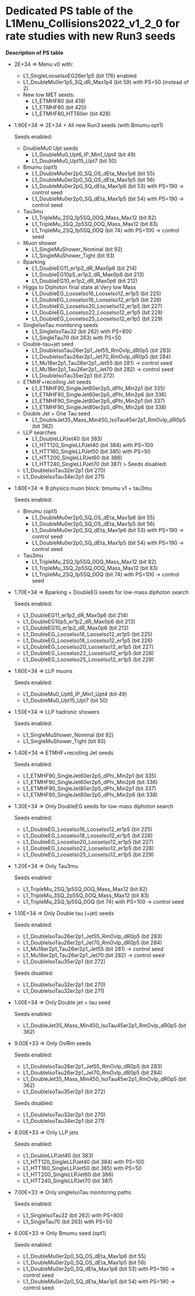 # Dedicated PS table of the L1Menu_Collisions2022_v1_2_0 for rate studies with new Run3 seeds

**Description of PS table**

* 2E+34 => Menu v0 with: 
     - L1_SingleLooseIsoEG26er1p5 (bit 176) enabled
     - L1_DoubleMu0er1p5_SQ_dR_Max1p4 (bit 59) with PS=50 (instead of 2)
     - New low MET seeds:
       - L1_ETMHF80 (bit 419)
       - L1_ETMHF90 (bit 420)
       - L1_ETMHF80_HTT60er (bit 428) 
     
* 1.90E+34 => 2E+34 + All new Run3 seeds (with Bmumu opt1)
    > 
    Seeds enabled:
     - DoubleMu0 Upt seeds
        - L1_DoubleMu0_Upt6_IP_Min1_Upt4 (bit 49)
        - L1_DoubleMu0_Upt15_Upt7 (bit 50)
     - Bmumu (opt1)
        - L1_DoubleMu0er2p0_SQ_OS_dEta_Max1p6 (bit 55)
        - L1_DoubleMu0er2p0_SQ_OS_dEta_Max1p5 (bit 56)
        - L1_DoubleMu0er2p0_SQ_dEta_Max1p6 (bit 53) with PS=190 -> control seed
        - L1_DoubleMu0er2p0_SQ_dEta_Max1p5 (bit 54) with PS=190 -> control seed
     - Tau3mu
        - L1_TripleMu_2SQ_1p5SQ_0OQ_Mass_Max12 (bit 82) 
        - L1_TripleMu_3SQ_2p5SQ_0OQ_Mass_Max12 (bit 83)
        - L1_TripleMu_2SQ_1p5SQ_0OQ (bit 74) with PS=100 -> control seed
     - Muon shower
        - L1_SingleMuShower_Nominal (bit 92)
        - L1_SingleMuShower_Tight (bit 93)
     - Bparking 
        - L1_DoubleEG11_er1p2_dR_Max0p6 (bit 214)
        - L1_DoubleEG10p5_er1p2_dR_Max0p6 (bit 213)
        - L1_DoubleEG10_er1p2_dR_Max0p6 (bit 212)
     - Higgs to Diphoton final state at Very low Mass
        - L1_DoubleEG_LooseIso16_LooseIso12_er1p5 (bit 225)
        - L1_DoubleEG_LooseIso18_LooseIso12_er1p5 (bit 226)
        - L1_DoubleEG_LooseIso20_LooseIso12_er1p5 (bit 227)
        - L1_DoubleEG_LooseIso22_LooseIso12_er1p5 (bit 228)
        - L1_DoubleEG_LooseIso25_LooseIso12_er1p5 (bit 229)
     - SingleIsoTau monitoring seeds
        - L1_SingleIsoTau32 (bit 262) with PS=800
        - L1_SingleTau70 (bit 263) with PS=50
     - Double-tau+jet seed
        - L1_DoubleIsoTau26er2p1_Jet55_RmOvlp_dR0p5 (bit 283)
        - L1_DoubleIsoTau26er2p1_Jet70_RmOvlp_dR0p5 (bit 284)
        - L1_Mu18er2p1_Tau26er2p1_Jet55 (bit 281) -> control seed
        - L1_Mu18er2p1_Tau26er2p1_Jet70 (bit 282) -> control seed
        - L1_DoubleIsoTau35er2p1 (bit 272) 
     - ETMHF+recoiling Jet seeds
        - L1_ETMHF90_SingleJet60er2p5_dPhi_Min2p1 (bit 335)
        - L1_ETMHF90_SingleJet60er2p5_dPhi_Min2p6 (bit 336)
        - L1_ETMHF90_SingleJet80er2p5_dPhi_Min2p1 (bit 337)
        - L1_ETMHF90_SingleJet80er2p5_dPhi_Min2p6 (bit 338)
     - Double Jet + One Tau seed
        - L1_DoubleJet35_Mass_Min450_IsoTau45er2p1_RmOvlp_dR0p5 (bit 362)
     - LLP searches
        - L1_DoubleLLPJet40 (bit 383)
        - L1_HTT120_SingleLLPJet40 (bit 384) with PS=100
        - L1_HTT160_SingleLLPJet50 (bit 385) with PS=50
        - L1_HTT200_SingleLLPJet60 (bit 386)
        - L1_HTT240_SingleLLPJet70 (bit 387)
      >
      Seeds disabled:
    - L1_DoubleIsoTau32er2p1 (bit 270)
    - L1_DoubleIsoTau34er2p1 (bit 271)
     
     
* 1.80E+34 => B physics muon block: bmumu v1 + tau3mu 
    >
    Seeds enabled:
    - Bmumu (opt1)
        - L1_DoubleMu0er2p0_SQ_OS_dEta_Max1p6 (bit 55)
        - L1_DoubleMu0er2p0_SQ_OS_dEta_Max1p5 (bit 56)
        - L1_DoubleMu0er2p0_SQ_dEta_Max1p6 (bit 53) with PS=190 -> control seed
        - L1_DoubleMu0er2p0_SQ_dEta_Max1p5 (bit 54) with PS=190 -> control seed
    - Tau3mu
        - L1_TripleMu_2SQ_1p5SQ_0OQ_Mass_Max12 (bit 82) 
        - L1_TripleMu_3SQ_2p5SQ_0OQ_Mass_Max12 (bit 83)
        - L1_TripleMu_2SQ_1p5SQ_0OQ (bit 74) with PS=100 -> control seed
     
* 1.70E+34 => Bparking + DoubleEG seeds for low-mass diphoton search
    >
    Seeds enabled:
     - L1_DoubleEG11_er1p2_dR_Max0p6 (bit 214)
     - L1_DoubleEG10p5_er1p2_dR_Max0p6 (bit 213)
     - L1_DoubleEG10_er1p2_dR_Max0p6 (bit 212)
     - L1_DoubleEG_LooseIso16_LooseIso12_er1p5 (bit 225)
     - L1_DoubleEG_LooseIso18_LooseIso12_er1p5 (bit 226)
     - L1_DoubleEG_LooseIso20_LooseIso12_er1p5 (bit 227)
     - L1_DoubleEG_LooseIso22_LooseIso12_er1p5 (bit 228)
     - L1_DoubleEG_LooseIso25_LooseIso12_er1p5 (bit 229)
    
* 1.60E+34 => LLP muons
    >
    Seeds enabled:
     - L1_DoubleMu0_Upt6_IP_Min1_Upt4 (bit 49)
     - L1_DoubleMu0_Upt15_Upt7 (bit 50)
    
* 1.50E+34 => LLP hadronic showers
    >
    Seeds enabled:
     - L1_SingleMuShower_Nominal (bit 92)
     - L1_SingleMuShower_Tight (bit 93)
    
* 1.40E+34 => ETMHF+recoiling Jet seeds
    >
    Seeds enabled:
     - L1_ETMHF90_SingleJet60er2p5_dPhi_Min2p1 (bit 335)
     - L1_ETMHF90_SingleJet60er2p5_dPhi_Min2p6 (bit 336)
     - L1_ETMHF90_SingleJet80er2p5_dPhi_Min2p1 (bit 337)
     - L1_ETMHF90_SingleJet80er2p5_dPhi_Min2p6 (bit 338)

* 1.30E+34 => Only DoubleEG seeds for low-mass diphoton search
    >
    Seeds enabled:
     - L1_DoubleEG_LooseIso16_LooseIso12_er1p5 (bit 225)
     - L1_DoubleEG_LooseIso18_LooseIso12_er1p5 (bit 226)
     - L1_DoubleEG_LooseIso20_LooseIso12_er1p5 (bit 227)
     - L1_DoubleEG_LooseIso22_LooseIso12_er1p5 (bit 228)
     - L1_DoubleEG_LooseIso25_LooseIso12_er1p5 (bit 229)

* 1.20E+34 => Only Tau3mu
    >
    Seeds enabled:
     - L1_TripleMu_2SQ_1p5SQ_0OQ_Mass_Max12 (bit 82) 
     - L1_TripleMu_3SQ_2p5SQ_0OQ_Mass_Max12 (bit 83)
     - L1_TripleMu_2SQ_1p5SQ_0OQ (bit 74) with PS=100 -> control seed
    
* 1.10E+34 => Only Double tau (+jet) seeds
    >
    Seeds enabled:
     - L1_DoubleIsoTau26er2p1_Jet55_RmOvlp_dR0p5 (bit 283)
     - L1_DoubleIsoTau26er2p1_Jet70_RmOvlp_dR0p5 (bit 284)
     - L1_Mu18er2p1_Tau26er2p1_Jet55 (bit 281) -> control seed
     - L1_Mu18er2p1_Tau26er2p1_Jet70 (bit 282) -> control seed
     - L1_DoubleIsoTau35er2p1 (bit 272) 
    >
    Seeds disabled:
    - L1_DoubleIsoTau32er2p1 (bit 270)
    - L1_DoubleIsoTau32er2p1 (bit 271)
    
* 1.00E+34 => Only Double jet + tau seed
    >
    Seeds enabled:
     - L1_DoubleJet35_Mass_Min450_IsoTau45er2p1_RmOvlp_dR0p5 (bit 362)

* 9.00E+33 => Only OvlRm seeds
    >
    Seeds enabled:
     - L1_DoubleIsoTau26er2p1_Jet55_RmOvlp_dR0p5 (bit 283)
     - L1_DoubleIsoTau26er2p1_Jet70_RmOvlp_dR0p5 (bit 284)
     - L1_DoubleJet35_Mass_Min450_IsoTau45er2p1_RmOvlp_dR0p5 (bit 362)
     - L1_DoubleIsoTau35er2p1 (bit 272)
    
    > 
    Seeds disabled:
    - L1_DoubleIsoTau32er2p1 (bit 270)
    - L1_DoubleIsoTau34er2p1 (bit 271)

* 8.00E+33 => Only LLP jets
    >
    Seeds enabled:
     - L1_DoubleLLPJet40 (bit 383)
     - L1_HTT120_SingleLLPJet40 (bit 384) with PS=100
     - L1_HTT160_SingleLLPJet50 (bit 385) with PS=50
     - L1_HTT200_SingleLLPJet60 (bit 386)
     - L1_HTT240_SingleLLPJet70 (bit 387)
    
* 7.00E+33 => Only singleIsoTau monitoring paths
    >
    Seeds enabled:
     - L1_SingleIsoTau32 (bit 262) with PS=800
     - L1_SingleTau70 (bit 263) with PS=50
     
* 6.00E+33 => Only Bmumu seed (opt1)
    >
    Seeds enabled:
     - L1_DoubleMu0er2p0_SQ_OS_dEta_Max1p6 (bit 55)
     - L1_DoubleMu0er2p0_SQ_OS_dEta_Max1p5 (bit 56)
     - L1_DoubleMu0er2p0_SQ_dEta_Max1p6 (bit 53) with PS=190 -> control seed
     - L1_DoubleMu0er2p0_SQ_dEta_Max1p5 (bit 54) with PS=190 -> control seed
